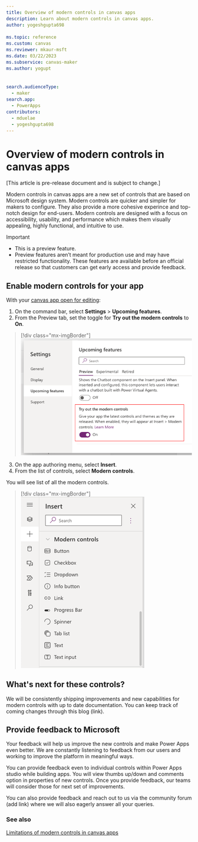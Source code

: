 ```yaml
---
title: Overview of modern controls in canvas apps
description: Learn about modern controls in canvas apps.
author: yogeshgupta698

ms.topic: reference
ms.custom: canvas
ms.reviewer: mkaur-msft
ms.date: 03/22/2023
ms.subservice: canvas-maker
ms.author: yogupt


search.audienceType:
  - maker
search.app:
  - PowerApps
contributors:
  - mduelae
  - yogeshgupta698
---
```


# Overview of modern controls in canvas apps

[This article is pre-release document and is subject to change.]

Modern controls in canvas apps are a new set of controls that are based on Microsoft design system. Modern controls are quicker and simpler for makers to configure. They also provide a more cohesive experince and top-notch design for end-users. Modern controls are designed with a focus on accessibility, usability, and performance which makes them visually appealing, highly functional, and intuitive to use.


> [!IMPORTANT]
> - This is a preview feature.
> - Preview features aren’t meant for production use and may have restricted functionality. These features are available before an official release so that customers can get early access and provide feedback.


## Enable modern controls for your app
With your [canvas app open for editing](../../edit-app.md):
1.	On the command bar, select **Settings** > **Upcoming features**.
2.	From the Preview tab, set the toggle for **Try out the modern controls** to **On**.

 > [!div class="mx-imgBorder"]
   > ![Turn on modern controls](media/settings-panel.png)

3.	On the app authoring menu, select **Insert**.
4.	From the list of controls, select **Modern controls**.

You will see list of all the modern controls.

 > [!div class="mx-imgBorder"]
   > ![List of modern controls](media/modern-controls-list.png)

## What's next for these controls?
We will be consistently shipping improvements and new capabilities for modern controls with up to date documentation. You can keep track of coming changes through this blog (link).
  
## Provide feedback to Microsoft
Your feedback will help us improve the new controls and make Power Apps even better. We are constantly listening to feedback from our users and working to improve the platform in meaningful ways.

You can provide feedback even to individual controls within Power Apps studio while building apps. You will view thumbs up/down and comments option in properties of new controls. Once you provide feedback, our teams will consider those for next set of improvements. 

You can also provide feedback and reach out to us via the community forum (add link) where we will also eagerly answer all your queries.

### See also
[Limitations of modern controls in canvas apps](limitations-modern-controls.md)




